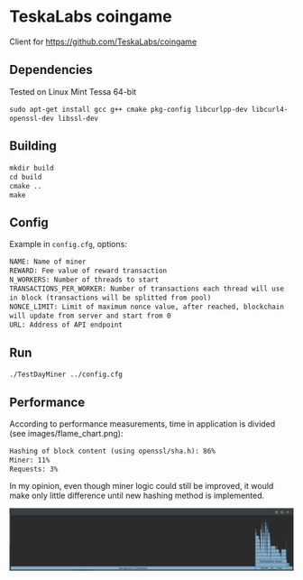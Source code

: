 # TeskaLabs coingame

Client for https://github.com/TeskaLabs/coingame

## Dependencies

Tested on Linux Mint Tessa 64-bit

```
sudo apt-get install gcc g++ cmake pkg-config libcurlpp-dev libcurl4-openssl-dev libssl-dev
```

## Building

```
mkdir build
cd build
cmake ..
make
```

## Config

Example in `config.cfg`, options:

```
NAME: Name of miner
REWARD: Fee value of reward transaction
N_WORKERS: Number of threads to start
TRANSACTIONS_PER_WORKER: Number of transactions each thread will use in block (transactions will be splitted from pool)
NONCE_LIMIT: Limit of maximum nonce value, after reached, blockchain will update from server and start from 0
URL: Address of API endpoint
```

## Run

```
./TestDayMiner ../config.cfg
```

## Performance

According to performance measurements, time in application is divided (see images/flame_chart.png):

```
Hashing of block content (using openssl/sha.h): 86%
Miner: 11%
Requests: 3%
```

In my opinion, even though miner logic could still be improved, it would make only little difference until new hashing method is implemented.

![Performance example](https://github.com/kongzii/coingame-miner/blob/master/images/flame_chart.png "Performance example")